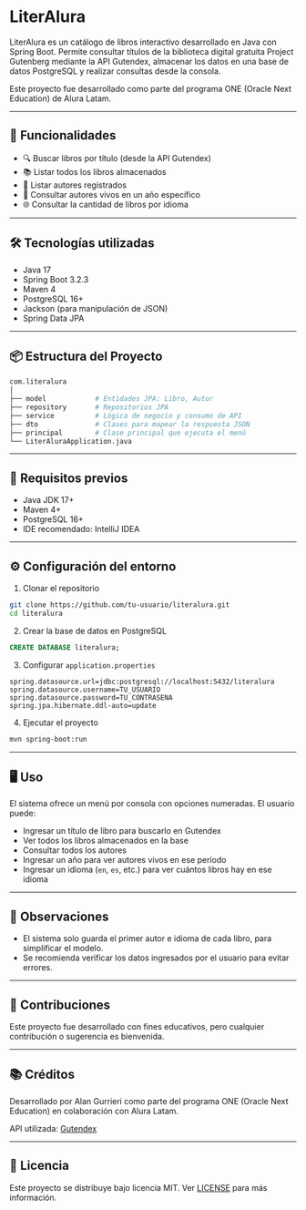 
# LiterAlura 

LiterAlura es un catálogo de libros interactivo desarrollado en Java con Spring Boot. Permite consultar títulos de la biblioteca digital gratuita Project Gutenberg mediante la API Gutendex, almacenar los datos en una base de datos PostgreSQL y realizar consultas desde la consola. 

Este proyecto fue desarrollado como parte del programa ONE (Oracle Next Education) de Alura Latam.

---

## 🚀 Funcionalidades

- 🔍 Buscar libros por título (desde la API Gutendex)
- 📚 Listar todos los libros almacenados
- 👤 Listar autores registrados
- 🧓 Consultar autores vivos en un año específico
- 🌐 Consultar la cantidad de libros por idioma

---

## 🛠️ Tecnologías utilizadas

- Java 17
- Spring Boot 3.2.3
- Maven 4
- PostgreSQL 16+
- Jackson (para manipulación de JSON)
- Spring Data JPA

---

## 📦 Estructura del Proyecto

```bash
com.literalura
│
├── model            # Entidades JPA: Libro, Autor
├── repository       # Repositorios JPA
├── service          # Lógica de negocio y consumo de API
├── dto              # Clases para mapear la respuesta JSON
├── principal        # Clase principal que ejecuta el menú
└── LiterAluraApplication.java
```

---

## 📄 Requisitos previos

- Java JDK 17+
- Maven 4+
- PostgreSQL 16+
- IDE recomendado: IntelliJ IDEA

---

## ⚙️ Configuración del entorno

1. Clonar el repositorio
```bash
git clone https://github.com/tu-usuario/literalura.git
cd literalura
```

2. Crear la base de datos en PostgreSQL
```sql
CREATE DATABASE literalura;
```

3. Configurar `application.properties`
```properties
spring.datasource.url=jdbc:postgresql://localhost:5432/literalura
spring.datasource.username=TU_USUARIO
spring.datasource.password=TU_CONTRASENA
spring.jpa.hibernate.ddl-auto=update
```

4. Ejecutar el proyecto
```bash
mvn spring-boot:run
```

---

## 🖥️ Uso

El sistema ofrece un menú por consola con opciones numeradas. El usuario puede:

- Ingresar un título de libro para buscarlo en Gutendex
- Ver todos los libros almacenados en la base
- Consultar todos los autores
- Ingresar un año para ver autores vivos en ese período
- Ingresar un idioma (`en`, `es`, etc.) para ver cuántos libros hay en ese idioma

---

## 📌 Observaciones

- El sistema solo guarda el primer autor e idioma de cada libro, para simplificar el modelo.
- Se recomienda verificar los datos ingresados por el usuario para evitar errores.

---

## 🤝 Contribuciones

Este proyecto fue desarrollado con fines educativos, pero cualquier contribución o sugerencia es bienvenida.

---

## 📚 Créditos

Desarrollado por Alan Gurrieri como parte del programa ONE (Oracle Next Education) en colaboración con Alura Latam.

API utilizada: [Gutendex](https://gutendex.com/)

---

## 📝 Licencia

Este proyecto se distribuye bajo licencia MIT. Ver [LICENSE](LICENSE) para más información.
